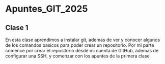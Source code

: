 # Apuntes_GIT_2025

## Clase 1

En esta clase aprendimos a instalar git, ademas de ver y conocer algunos de los comandos basicos para poder crear un repositorio. Por mi parte comence por crear el repositorio desde mi cuenta de GitHub, ademas de configurar una SSH, y comenzar con los apuntes de la primera clase
